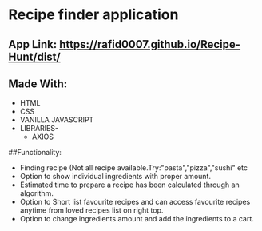 # Recipe finder application
## **App Link:** <https://rafid0007.github.io/Recipe-Hunt/dist/>

## **Made With:**
  * HTML
  * CSS
  * VANILLA JAVASCRIPT
  * LIBRARIES-
    * AXIOS

##Functionality:
* Finding recipe (Not all recipe available.Try:"pasta","pizza","sushi" etc
* Option to show individual ingredients with proper amount.
* Estimated time to prepare a recipe has been calculated through an algorithm.
* Option to Short list favourite recipes and can access favourite recipes anytime from loved recipes list on right top.
* Option to change ingredients amount and add the ingredients to a cart.
